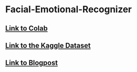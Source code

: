 # Facial-Emotional-Recognizer

## [Link to Colab](https://colab.research.google.com/drive/1dT5wB7T59Tv99pqu2TkkkRkBzGYuvJD-?usp=sharing)

## [Link to the Kaggle Dataset](https://www.kaggle.com/competitions/challenges-in-representation-learning-facial-expression-recognition-challenge/data)

## [Link to Blogpost](https://medium.com/@derrell.downey/applying-transfer-learning-for-facial-emotion-recognition-e1f7e96cdbcc)
